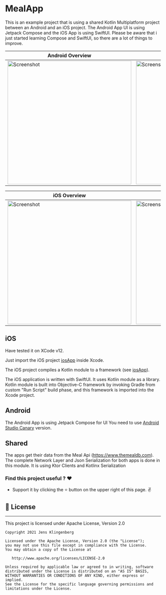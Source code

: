 # MealApp

This is an example project that is using a shared Kotlin Multiplatform project between an Android and an iOS project. The Android App UI is using Jetpack Compose  and the iOS App is using SwiftUI. Please be aware that i just started learning Compose and SwiftUI, so there are a lot of things to improve.

| Android Overview | Details1 |  Details2 |
| ------------------ | --------------------------- | ------------------ |
|<img src="https://raw.githubusercontent.com/Foso/MealApp/master/docs/Android1.png" height="400" alt="Screenshot"/> | <img src="https://raw.githubusercontent.com/Foso/MealApp/master/docs/Android2.png" height="400" alt="Screenshot"/>  | <img src="https://raw.githubusercontent.com/Foso/MealApp/master/docs/Android3.png" height="400" alt="Screenshot"/> |


| iOS Overview | Details1 |  Details2 |
| ------------------ | --------------------------- | ------------------ |
|<img src="https://raw.githubusercontent.com/Foso/MealApp/master/docs/ios1.png" height="400" alt="Screenshot"/> | <img src="https://raw.githubusercontent.com/Foso/MealApp/master/docs/ios2.png" height="400" alt="Screenshot"/>  | <img src="https://raw.githubusercontent.com/Foso/MealApp/master/docs/ios3.png" height="400" alt="Screenshot"/> |

## iOS
Have tested it on XCode v12.

Just import the iOS project [iosApp](iosApp/) inside Xcode.

The iOS project compiles a Kotlin module to a framework (see [iosApp](iosApp/)). 

The iOS application is written with SwiftUI. It uses Kotlin module as a library.
Kotlin module is built into Objective-C framework by invoking Gradle
from custom "Run Script" build phase, and this framework is imported into
the Xcode project.

## Android 
The Android App is using Jetpack Compose for UI
You need to use [Android Studio Canary](https://developer.android.com/studio/preview) version. 

## Shared
The apps get their data from the Meal Api (https://www.themealdb.com). The complete Network Layer and Json Serialization for both apps is done in this module. It is using Ktor Clients and Kotlinx Serialization

### Find this project useful ? :heart:
* Support it by clicking the :star: button on the upper right of this page. :v:

## 📜 License

-------

This project is licensed under Apache License, Version 2.0

    Copyright 2021 Jens Klingenberg

    Licensed under the Apache License, Version 2.0 (the "License");
    you may not use this file except in compliance with the License.
    You may obtain a copy of the License at

       http://www.apache.org/licenses/LICENSE-2.0

    Unless required by applicable law or agreed to in writing, software
    distributed under the License is distributed on an "AS IS" BASIS,
    WITHOUT WARRANTIES OR CONDITIONS OF ANY KIND, either express or implied.
    See the License for the specific language governing permissions and
    limitations under the License.

